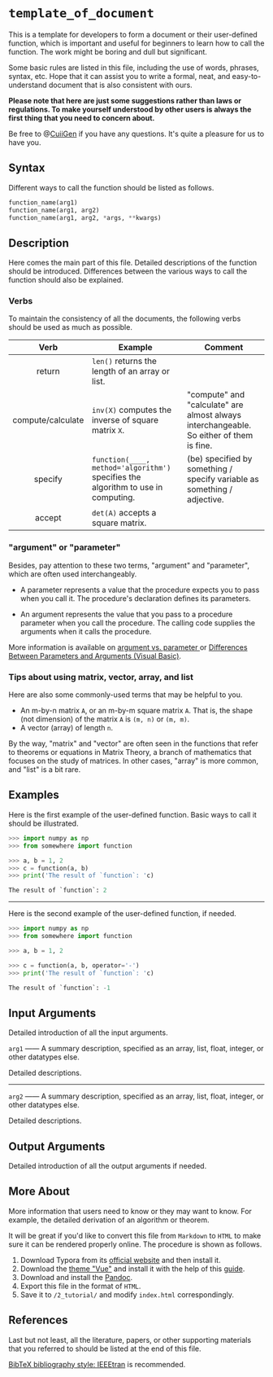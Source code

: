 # `template_of_document`

This is a template for developers to form a document or their user-defined function, which is important and useful for beginners to learn how to call the function.
The work might be boring and dull but significant.

Some basic rules are listed in this file, including the use of words, phrases, syntax, etc.
Hope that it can assist you to write a formal, neat, and easy-to-understand document that is also consistent with ours.

**Please note that here are just some suggestions rather than laws or regulations. To make yourself understood by other users is always the first thing that you need to concern about.**

Be free to @[CuiiGen](https://github.com/CuiiGen) if you have any questions.
It's quite a pleasure for us to have you.

## Syntax

Different ways to call the function should be listed as follows.

```python
function_name(arg1)
function_name(arg1, arg2)
function_name(arg1, arg2, *args, **kwargs)
```

## Description

Here comes the main part of this file.
Detailed descriptions of the function should be introduced.
Differences between the various ways to call the function should also be explained.

### Verbs

To maintain the consistency of all the documents, the following verbs should be used as much as possible.

|       Verb        | Example                                                                           | Comment                                                                                 |
| :---------------: | --------------------------------------------------------------------------------- | --------------------------------------------------------------------------------------- |
|      return       | `len()` returns the length of an array or list.                                   |                                                                                         |
| compute/calculate | `inv(X)` computes the inverse of square matrix `X`.                               | "compute" and "calculate" are almost always interchangeable. So either of them is fine. |
|      specify      | `function(____, method='algorithm')` specifies the algorithm to use in computing. | (be) specified by something / specify variable as something / adjective.                |
|      accept       | `det(A)` accepts a square matrix.                                                 |                                                                                         |

### "argument" or "parameter"

Besides, pay attention to these two terms, "argument" and "parameter", which are often used interchangeably.

- A parameter represents a value that the procedure expects you to pass when you call it. The procedure's declaration defines its parameters.

- An argument represents the value that you pass to a procedure parameter when you call the procedure. The calling code supplies the arguments when it calls the procedure.

More information is available on [argument vs. parameter
](https://learn.microsoft.com/en-us/style-guide/a-z-word-list-term-collections/a/argument-vs-parameter) or [Differences Between Parameters and Arguments (Visual Basic)](https://learn.microsoft.com/en-us/dotnet/visual-basic/programming-guide/language-features/procedures/differences-between-parameters-and-arguments).

### Tips about using matrix, vector, array, and list

Here are also some commonly-used terms that may be helpful to you.

- An m-by-n matrix `A`, or an m-by-m square matrix `A`. That is, the shape (not dimension) of the matrix `A` is `(m, n)` or `(m, m)`.
- A vector (array) of length `n`.

By the way, "matrix" and "vector" are often seen in the functions that refer to theorems or equations in Matrix Theory, a branch of mathematics that focuses on the study of matrices.
In other cases, "array" is more common, and "list" is a bit rare.

## Examples

Here is the first example of the user-defined function.
Basic ways to call it should be illustrated.

```python
>>> import numpy as np
>>> from somewhere import function

>>> a, b = 1, 2
>>> c = function(a, b)
>>> print('The result of `function`: 'c)

The result of `function`: 2

```

---

Here is the second example of the user-defined function, if needed.

```python
>>> import numpy as np
>>> from somewhere import function

>>> a, b = 1, 2

>>> c = function(a, b, operator='-')
>>> print('The result of `function`: 'c)

The result of `function`: -1

```

## Input Arguments

Detailed introduction of all the input arguments.

`arg1` —— A summary description, specified as an array, list, float, integer, or other datatypes else.

Detailed descriptions.

---

`arg2` —— A summary description, specified as an array, list, float, integer, or other datatypes else.

Detailed descriptions.

## Output Arguments

Detailed introduction of all the output arguments if needed.

## More About

More information that users need to know or they may want to know.
For example, the detailed derivation of an algorithm or theorem.

It will be great if you'd like to convert this file from `Markdown` to `HTML` to make sure it can be rendered properly online.
The procedure is shown as follows.

1. Download Typora from its [official website](https://typora.io/) and then install it.
1. Download the [theme "Vue"](https://theme.typoraio.cn/theme/Vue/) and install it with the help of this [guide](https://support.typora.io/About-Themes/).
1. Download and install the [Pandoc](https://www.pandoc.org/).
1. Export this file in the format of `HTML`.
1. Save it to `/2_tutorial/` and modify `index.html` correspondingly.

## References

Last but not least, all the literature, papers, or other supporting materials that you referred to should be listed at the end of this file.

[BibTeX bibliography style: IEEEtran](https://www.bibtex.com/s/bibliography-style-ieeetran-ieeetran/) is recommended.
